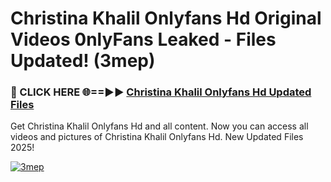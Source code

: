 # Christina Khalil Onlyfans Hd Original Videos 0nlyFans Leaked - Files Updated! (3mep)

<h3>🔴 CLICK HERE 🌐==►► <a href="https://tinyurl.com/x26r9saj" rel="nofollow">Christina Khalil Onlyfans Hd Updated Files</a></h3>

Get Christina Khalil Onlyfans Hd and all content. Now you can access all videos and pictures of Christina Khalil Onlyfans Hd. New Updated Files 2025!

[![3mep](https://i.imgur.com/LkgZPqh.gif)](https://tinyurl.com/x26r9saj)
